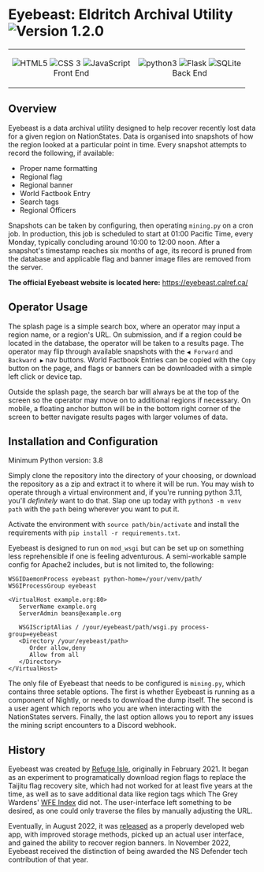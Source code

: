 # Eyebeast: Eldritch Archival Utility ![Version 1.2.0](https://img.shields.io/badge/Version-1.2.0-0099ff)

<table align="center"><tr>
<td align="center">

<img src="https://img.shields.io/badge/-HTML5-E34F26?logo=html5&logoColor=white&style=flat" alt="HTML5"> <img src="https://img.shields.io/badge/-Bulma-00D1B2?logo=bulma&logoColor=white&style=flat" alt="CSS 3"> <img src="https://img.shields.io/badge/-JavaScript-F7DF1E?logo=javascript&logoColor=white&style=flat" alt="JavaScript">
<br>Front End

</td><td align="center">

<img src="https://img.shields.io/badge/-Python%203-3776AB?logo=python&logoColor=white&style=flat" alt="python3"> <img src="https://img.shields.io/badge/-Flask-000000?logo=flask&logoColor=white&style=flat" alt="Flask"> <img src="https://img.shields.io/badge/-SQLite%203-003B57?logo=sqlite&logoColor=white&style=flat" alt="SQLite">
<br>Back End

</td>
</tr></table>

## Overview
Eyebeast is a data archival utility designed to help recover recently lost data for a given region on NationStates. Data is organised into snapshots of how the region looked at a particular point in time. Every snapshot attempts to record the following, if available:
- Proper name formatting
- Regional flag
- Regional banner
- World Factbook Entry
- Search tags
- Regional Officers

Snapshots can be taken by configuring, then operating `mining.py` on a cron job. In production, this job is scheduled to start at 01:00 Pacific Time, every Monday, typically concluding around 10:00 to 12:00 noon. After a snapshot's timestamp reaches six months of age, its record is pruned from the database and applicable flag and banner image files are removed from the server.

**The official Eyebeast website is located here:** https://eyebeast.calref.ca/

## Operator Usage
The splash page is a simple search box, where an operator may input a region name, or a region's URL. On submission, and if a region could be located in the database, the operator will be taken to a results page. The operator may flip through available snapshots with the `◀ Forward` and `Backward ▶` nav buttons. World Factbook Entries can be copied with the `Copy` button on the page, and flags or banners can be downloaded with a simple left click or device tap.

Outside the splash page, the search bar will always be at the top of the screen so the operator may move on to additional regions if necessary. On mobile, a floating anchor button will be in the bottom right corner of the screen to better navigate results pages with larger volumes of data.

## Installation and Configuration

Minimum Python version: 3.8

Simply clone the repository into the directory of your choosing, or download the repository as a zip and extract it to where it will be run. You may wish to operate through a virtual environment and, if you're running python 3.11, you'll *definitely* want to do that. Slap one up today with `python3 -m venv path` with the `path` being wherever you want to put it.

Activate the environment with `source path/bin/activate` and install the requirements with `pip install -r requirements.txt`.

Eyebeast is designed to run on `mod_wsgi` but can be set up on something less reprehensible if one is feeling adventurous. A semi-workable sample config for Apache2 includes, but is not limited to, the following:

```
WSGIDaemonProcess eyebeast python-home=/your/venv/path/
WSGIProcessGroup eyebeast

<VirtualHost example.org:80>
   ServerName example.org
   ServerAdmin beans@example.org

   WSGIScriptAlias / /your/eyebeast/path/wsgi.py process-group=eyebeast
   <Directory /your/eyebeast/path>
      Order allow,deny
      Allow from all
   </Directory>
</VirtualHost>
```

The only file of Eyebeast that needs to be configured is `mining.py`, which contains three setable options. The first is whether Eyebeast is running as a component of Nightly, or needs to download the dump itself. The second is a user agent which reports who you are when interacting with the NationStates servers. Finally, the last option allows you to report any issues the mining script encounters to a Discord webhook.

## History

Eyebeast was created by [Refuge Isle](https://www.nationstates.net/nation=refuge_isle), originally in February 2021. It began as an experiment to programatically download region flags to replace the Taijitu flag recovery site, which had not worked for at least five years at the time, as well as to save additional data like region tags which The Grey Wardens' [WFE Index](https://greywardens.xyz/tools/wfe_index/) did not. The user-interface left something to be desired, as one could only traverse the files by manually adjusting the URL.

Eventually, in August 2022, it was [released](https://forum.calref.ca/index.php?topic=9.msg3853#msg3853) as a properly developed web app, with improved storage methods, picked up an actual user interface, and gained the ability to recover region banners. In November 2022, Eyebeast received the distinction of being awarded the NS Defender tech contribution of that year.